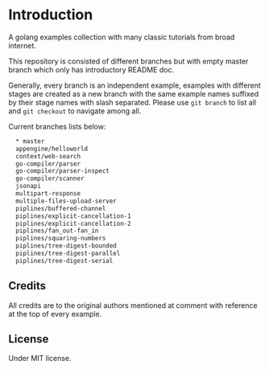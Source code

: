 # Introduction

A golang examples collection with many classic tutorials from broad internet.

This repository is consisted of different branches but with empty master branch which only has introductory README doc.

Generally, every branch is an independent example, examples with different stages are created as a new branch with the same example names suffixed by their stage names with slash separated. Please use `git branch` to list all and `git checkout` to navigate among all.

Current branches lists below:

```bash
  * master
  appengine/helloworld
  context/web-search
  go-compiler/parser
  go-compiler/parser-inspect
  go-compiler/scanner
  jsonapi
  multipart-response
  multiple-files-upload-server
  piplines/buffered-channel
  piplines/explicit-cancellation-1
  piplines/explicit-cancellation-2
  piplines/fan_out-fan_in
  piplines/squaring-numbers
  piplines/tree-digest-bounded
  piplines/tree-digest-parallel
  piplines/tree-digest-serial
```

## Credits

All credits are to the original authors mentioned at comment with reference at the top of every example.

## License

Under MIT license.
